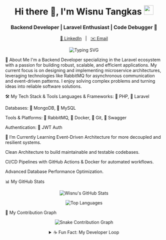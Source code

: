 <h1 align="center">
Hi there 👋, I'm Wisnu Tangkas
<img src="https://www.google.com/search?q=https://media.giphy.com/media/hvRJCLFzcasrR4ia7z/giphy.gif" width="30px"/>
</h1>
<h3 align="center">Backend Developer | Laravel Enthusiast | Code Debugger 🐞</h3>

<p align="center">
<a href="https://www.google.com/search?q=https://www.linkedin.com/in/your-linkedin-username/" target="_blank">👔 LinkedIn</a> &nbsp; | &nbsp;
<a href="mailto:your-email@example.com">✉️ Email</a>
</p>

<p align="center">
<img src="https://www.google.com/search?q=https://readme-typing-svg.demolab.com%3Ffont%3DFira%2BCode%26pause%3D1000%26color%3D00FFFF%26center%3Dtrue%26vCenter%3Dtrue%26width%3D435%26lines%3DBackend%2BDeveloper%3BBuilding%2BScalable%2BMicroservices%3BLaravel%2B%257C%2BMongoDB%2B%257C%2BRabbitMQ%3BAlways%2Blearning%2Band%2Bdebugging%2B%25F0%259F%2590%259E" alt="Typing SVG" />
</p>

🚀 About Me
I'm a Backend Developer specializing in the Laravel ecosystem with a passion for building robust, scalable, and efficient applications. My current focus is on designing and implementing microservice architectures, leveraging technologies like RabbitMQ for asynchronous communication and event-driven patterns. I enjoy solving complex problems and turning ideas into reliable software solutions.

🛠️ My Tech Stack & Tools
Languages & Frameworks: 🐘 PHP, 🚀 Laravel

Databases: 🍃 MongoDB, 🐬 MySQL

Tools & Platforms: 📨 RabbitMQ, 🐳 Docker, 🐙 Git, 📜 Swagger

Authentication: 🔑 JWT Auth

🌱 I’m Currently Learning
Event-Driven Architecture for more decoupled and resilient systems.

Clean Architecture to build maintainable and testable codebases.

CI/CD Pipelines with GitHub Actions & Docker for automated workflows.

Advanced Database Performance Optimization.

📊 My GitHub Stats
<p align="center">
<img src="https://www.google.com/search?q=https://github-readme-stats.vercel.app/api%3Fusername%3Dwisnoe14%26show_icons%3Dtrue%26theme%3Dtokyonight%26hide_border%3Dtrue%26count_private%3Dtrue%26include_all_commits%3Dtrue" alt="Wisnu's GitHub Stats" />
</p>
<p align="center">
<img src="https://www.google.com/search?q=https://github-readme-stats.vercel.app/api/top-langs/%3Fusername%3Dwisnoe14%26layout%3Dcompact%26theme%3Dtokyonight%26hide_border%3Dtrue" alt="Top Languages" />
</p>

🐍 My Contribution Graph
<p align="center">
<img src="https://www.google.com/url?sa=E&source=gmail&q=https://github.com/wisnoe14/wisnoe14/blob/output/github-contribution-grid-snake.svg" alt="Snake Contribution Graph">
</p>

<details align="center">
<summary>☕ Fun Fact: My Developer Loop</summary>
<br/>

while(alive) {
  eat();
  code();
  debug();
  repeat();
}

</details>
